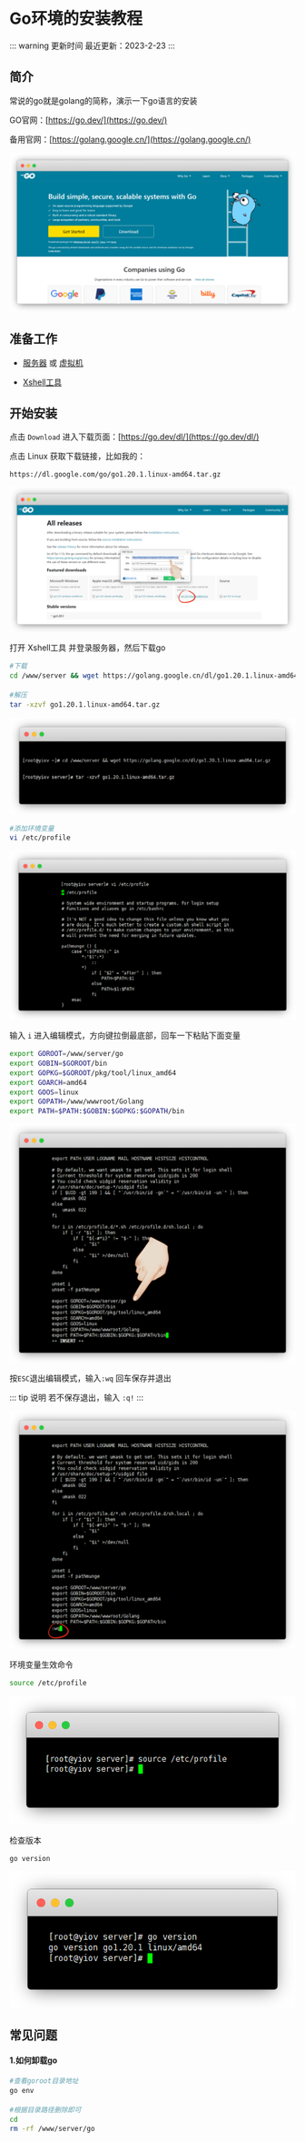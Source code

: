 # Go环境的安装教程

::: warning 更新时间
最近更新：2023-2-23
:::

## 简介

常说的go就是golang的简称，演示一下go语言的安装

GO官网：[https://go.dev/](https://go.dev/)

备用官网：[https://golang.google.cn/](https://golang.google.cn/)

![](./go-01.png)



## 准备工作

* [服务器](../ECS/) 或 [虚拟机](../VMware/)

* [Xshell工具](../Xshell/)




## 开始安装

点击 `Download` 进入下载页面：[https://go.dev/dl/](https://go.dev/dl/)

点击 Linux 获取下载链接，比如我的：

```
https://dl.google.com/go/go1.20.1.linux-amd64.tar.gz
```

![](./go-02.png)


打开 Xshell工具 并登录服务器，然后下载go

```sh
#下载
cd /www/server && wget https://golang.google.cn/dl/go1.20.1.linux-amd64.tar.gz

#解压
tar -xzvf go1.20.1.linux-amd64.tar.gz
```

![](./go-03.png)


```sh
#添加环境变量
vi /etc/profile
```
![](./go-04.png)


输入 `i` 进入编辑模式，方向键拉倒最底部，回车一下粘贴下面变量

```sh
export GOROOT=/www/server/go
export GOBIN=$GOROOT/bin
export GOPKG=$GOROOT/pkg/tool/linux_amd64
export GOARCH=amd64
export GOOS=linux
export GOPATH=/www/wwwroot/Golang
export PATH=$PATH:$GOBIN:$GOPKG:$GOPATH/bin
```

![](./go-05.png)


按`ESC`退出编辑模式，输入`:wq` 回车保存并退出

::: tip 说明
若不保存退出，输入 `:q!`
:::

![](./go-06.png)


环境变量生效命令

```sh
source /etc/profile
```
![](./go-07.png)

检查版本

```sh
go version
```

![](./go-08.png)







## 常见问题

#### 1.如何卸载go

```sh
#查看goroot目录地址
go env

#根据目录路径删除即可
cd
rm -rf /www/server/go
```